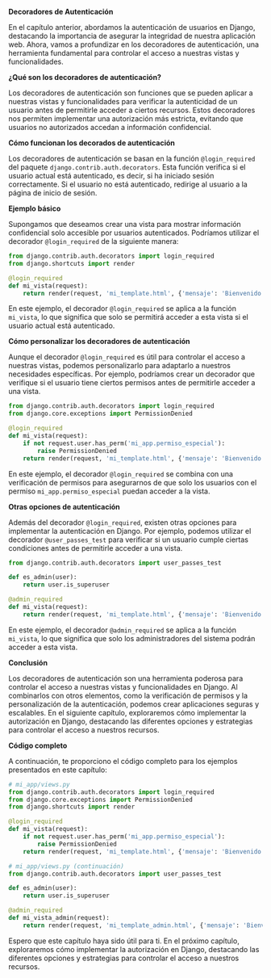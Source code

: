 **Decoradores de Autenticación**

En el capítulo anterior, abordamos la autenticación de usuarios en Django, destacando la importancia de asegurar la integridad de nuestra aplicación web. Ahora, vamos a profundizar en los decoradores de autenticación, una herramienta fundamental para controlar el acceso a nuestras vistas y funcionalidades.

**¿Qué son los decoradores de autenticación?**

Los decoradores de autenticación son funciones que se pueden aplicar a nuestras vistas y funcionalidades para verificar la autenticidad de un usuario antes de permitirle acceder a ciertos recursos. Estos decoradores nos permiten implementar una autorización más estricta, evitando que usuarios no autorizados accedan a información confidencial.

**Cómo funcionan los decorados de autenticación**

Los decoradores de autenticación se basan en la función `@login_required` del paquete `django.contrib.auth.decorators`. Esta función verifica si el usuario actual está autenticado, es decir, si ha iniciado sesión correctamente. Si el usuario no está autenticado, redirige al usuario a la página de inicio de sesión.

**Ejemplo básico**

Supongamos que deseamos crear una vista para mostrar información confidencial solo accesible por usuarios autenticados. Podríamos utilizar el decorador `@login_required` de la siguiente manera:
```python
from django.contrib.auth.decorators import login_required
from django.shortcuts import render

@login_required
def mi_vista(request):
    return render(request, 'mi_template.html', {'mensaje': 'Bienvenido'})
```
En este ejemplo, el decorador `@login_required` se aplica a la función `mi_vista`, lo que significa que solo se permitirá acceder a esta vista si el usuario actual está autenticado.

**Cómo personalizar los decoradores de autenticación**

Aunque el decorador `@login_required` es útil para controlar el acceso a nuestras vistas, podemos personalizarlo para adaptarlo a nuestros necesidades específicas. Por ejemplo, podríamos crear un decorador que verifique si el usuario tiene ciertos permisos antes de permitirle acceder a una vista.
```python
from django.contrib.auth.decorators import login_required
from django.core.exceptions import PermissionDenied

@login_required
def mi_vista(request):
    if not request.user.has_perm('mi_app.permiso_especial'):
        raise PermissionDenied
    return render(request, 'mi_template.html', {'mensaje': 'Bienvenido'})
```
En este ejemplo, el decorador `@login_required` se combina con una verificación de permisos para asegurarnos de que solo los usuarios con el permiso `mi_app.permiso_especial` puedan acceder a la vista.

**Otras opciones de autenticación**

Además del decorador `@login_required`, existen otras opciones para implementar la autenticación en Django. Por ejemplo, podemos utilizar el decorador `@user_passes_test` para verificar si un usuario cumple ciertas condiciones antes de permitirle acceder a una vista.
```python
from django.contrib.auth.decorators import user_passes_test

def es_admin(user):
    return user.is_superuser

@admin_required
def mi_vista(request):
    return render(request, 'mi_template.html', {'mensaje': 'Bienvenido'})
```
En este ejemplo, el decorador `@admin_required` se aplica a la función `mi_vista`, lo que significa que solo los administradores del sistema podrán acceder a esta vista.

**Conclusión**

Los decoradores de autenticación son una herramienta poderosa para controlar el acceso a nuestras vistas y funcionalidades en Django. Al combinarlos con otros elementos, como la verificación de permisos y la personalización de la autenticación, podemos crear aplicaciones seguras y escalables. En el siguiente capítulo, exploraremos cómo implementar la autorización en Django, destacando las diferentes opciones y estrategias para controlar el acceso a nuestros recursos.

**Código completo**

A continuación, te proporciono el código completo para los ejemplos presentados en este capítulo:
```python
# mi_app/views.py
from django.contrib.auth.decorators import login_required
from django.core.exceptions import PermissionDenied
from django.shortcuts import render

@login_required
def mi_vista(request):
    if not request.user.has_perm('mi_app.permiso_especial'):
        raise PermissionDenied
    return render(request, 'mi_template.html', {'mensaje': 'Bienvenido'})

# mi_app/views.py (continuación)
from django.contrib.auth.decorators import user_passes_test

def es_admin(user):
    return user.is_superuser

@admin_required
def mi_vista_admin(request):
    return render(request, 'mi_template_admin.html', {'mensaje': 'Bienvenido'})
```
Espero que este capítulo haya sido útil para ti. En el próximo capítulo, exploraremos cómo implementar la autorización en Django, destacando las diferentes opciones y estrategias para controlar el acceso a nuestros recursos.